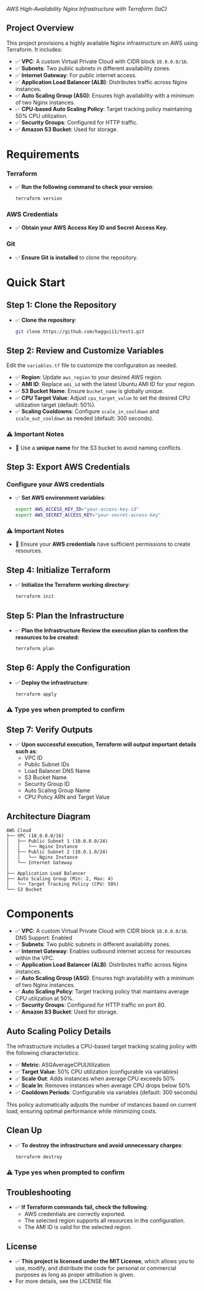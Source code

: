*AWS High-Availability Nginx Infrastructure with Terraform (IaC)*

## Project Overview
This project provisions a highly available Nginx infrastructure on AWS using Terraform. It includes:

- ✅ **VPC**: A custom Virtual Private Cloud with CIDR block `10.0.0.0/16`.  
- ✅ **Subnets**: Two public subnets in different availability zones.  
- ✅ **Internet Gateway**: For public internet access.  
- ✅ **Application Load Balancer (ALB)**: Distributes traffic across Nginx instances.  
- ✅ **Auto Scaling Group (ASG)**: Ensures high availability with a minimum of two Nginx instances.  
- ✅ **CPU-based Auto Scaling Policy**: Target tracking policy maintaining 50% CPU utilization.
- ✅ **Security Groups**: Configured for HTTP traffic.  
- ✅ **Amazon S3 Bucket**: Used for storage.  

# Requirements
### Terraform  
- ✅ **Run the following command to check your version**:  
  ```bash
  terraform version
  ```
### AWS Credentials  
- ✅ **Obtain your AWS Access Key ID and Secret Access Key.**
### Git  
- ✅ **Ensure Git is installed** to clone the repository.

# Quick Start

 ## Step 1: Clone the Repository  

- ✅ **Clone the repository**:  
  ```bash
  git clone https://github.com/haggui11/test1.git
  ```

 ## Step 2: Review and Customize Variables  
 Edit the `variables.tf` file to customize the configuration as needed.  

- ✅ **Region**: Update `aws_region` to your desired AWS region.  
- ✅ **AMI ID**: Replace `ami_id` with the latest Ubuntu AMI ID for your region.  
- ✅ **S3 Bucket Name**: Ensure `bucket_name` is globally unique.  
- ✅ **CPU Target Value**: Adjust `cpu_target_value` to set the desired CPU utilization target (default: 50%).
- ✅ **Scaling Cooldowns**: Configure `scale_in_cooldown` and `scale_out_cooldown` as needed (default: 300 seconds).

### ⚠️ Important Notes  
- 🚀 Use a **unique name** for the S3 bucket to avoid naming conflicts.  

## Step 3: Export AWS Credentials  
### Configure your AWS credentials  

- ✅ **Set AWS environment variables**:  
  ```bash
  export AWS_ACCESS_KEY_ID="your-access-key-id"
  export AWS_SECRET_ACCESS_KEY="your-secret-access-key"
  ```
### ⚠️ Important Notes  
- 🚀 Ensure your **AWS credentials** have sufficient permissions to create resources.

 ## Step 4: Initialize Terraform  
- ✅ **Initialize the Terraform working directory**:  
  ```bash
  terraform init
  ```

 ## Step 5: Plan the Infrastructure
- ✅ **Plan the Infrastructure Review the execution plan to confirm the resources to be created:**  
  ```bash
  terraform plan
  ```

 ## Step 6: Apply the Configuration  
- ✅ **Deploy the infrastructure**:  
  ```bash
  terraform apply
  ```
### ⚠️ Type yes when prompted to confirm

 ## Step 7: Verify Outputs  
- ✅ **Upon successful execution, Terraform will output important details such as**:  
  - VPC ID  
  - Public Subnet IDs  
  - Load Balancer DNS Name  
  - S3 Bucket Name  
  - Security Group ID
  - Auto Scaling Group Name
  - CPU Policy ARN and Target Value

 ## Architecture Diagram
 ```
AWS Cloud  
├── VPC (10.0.0.0/16)  
│   ├── Public Subnet 1 (10.0.0.0/24)  
│   │   └── Nginx Instance  
│   ├── Public Subnet 2 (10.0.1.0/24)  
│   │   └── Nginx Instance  
│   └── Internet Gateway  
│  
├── Application Load Balancer  
├── Auto Scaling Group (Min: 2, Max: 4)  
│   └── Target Tracking Policy (CPU: 50%)
└── S3 Bucket  
```

# Components
 
- ✅ **VPC**: A custom Virtual Private Cloud with CIDR block `10.0.0.0/16`.
              DNS Support: Enabled  
- ✅ **Subnets**: Two public subnets in different availability zones.  
- ✅ **Internet Gateway**: Enables outbound internet access for resources within the VPC.
- ✅ **Application Load Balancer (ALB)**: Distributes traffic across Nginx instances.  
- ✅ **Auto Scaling Group (ASG)**: Ensures high availability with a minimum of two Nginx instances.  
- ✅ **Auto Scaling Policy**: Target tracking policy that maintains average CPU utilization at 50%.
- ✅ **Security Groups**: Configured for HTTP traffic on port 80.  
- ✅ **Amazon S3 Bucket**: Used for storage.  

## Auto Scaling Policy Details

The infrastructure includes a CPU-based target tracking scaling policy with the following characteristics:

- ✅ **Metric**: ASGAverageCPUUtilization
- ✅ **Target Value**: 50% CPU utilization (configurable via variables)
- ✅ **Scale Out**: Adds instances when average CPU exceeds 50%
- ✅ **Scale In**: Removes instances when average CPU drops below 50%
- ✅ **Cooldown Periods**: Configurable via variables (default: 300 seconds)

This policy automatically adjusts the number of instances based on current load, ensuring optimal performance while minimizing costs.

## Clean Up  
- ✅ **To destroy the infrastructure and avoid unnecessary charges**:  
  ```bash
  terraform destroy
  ```

### ⚠️ Type yes when prompted to confirm

## Troubleshooting  
- ✅ **If Terraform commands fail, check the following**:  
  - AWS credentials are correctly exported.  
  - The selected region supports all resources in the configuration.  
  - The AMI ID is valid for the selected region.  

## License  
- ✅ **This project is licensed under the MIT License**, which allows you to use, modify, and distribute the code for personal or commercial purposes as long as proper attribution is given.  
 - For more details, see the LICENSE file. 
